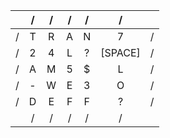 |   | / | / | / | / |    /    |   |
|:-:|:-:|:-:|:-:|:-:|:-------:|:-:|
| / | T | R | A | N |    7    | / |
| / | 2 | 4 | L | ? | [SPACE] | / |
| / | A | M | 5 | $ |    L    | / |
| / | - | W | E | 3 |    O    | / |
| / | D | E | F | F |    ?    | / |
|   | / | / | / | / |    /    |   |
